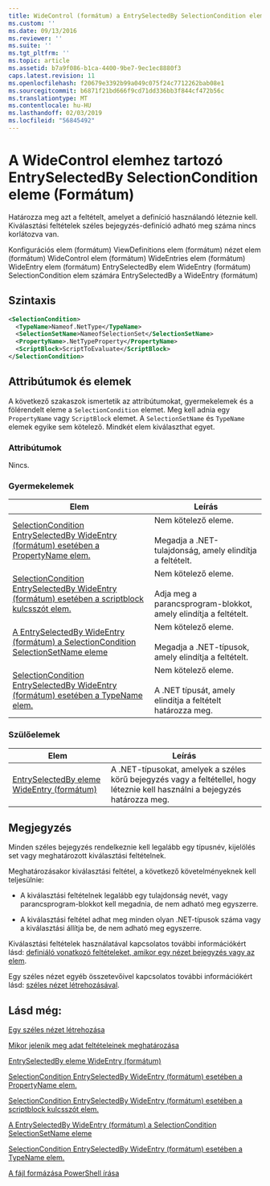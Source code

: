 ```yaml
---
title: WideControl (formátum) a EntrySelectedBy SelectionCondition eleme |} A Microsoft Docs
ms.custom: ''
ms.date: 09/13/2016
ms.reviewer: ''
ms.suite: ''
ms.tgt_pltfrm: ''
ms.topic: article
ms.assetid: b7a9f086-b1ca-4400-9be7-9ec1ec8880f3
caps.latest.revision: 11
ms.openlocfilehash: f20679e3392b99a049c075f24c7712262bab08e1
ms.sourcegitcommit: b6871f21bd666f9cd71dd336bb3f844cf472b56c
ms.translationtype: MT
ms.contentlocale: hu-HU
ms.lasthandoff: 02/03/2019
ms.locfileid: "56845492"
---
```

# <a name="selectioncondition-element-for-entryselectedby-for-widecontrol-format"></a>A WideControl elemhez tartozó EntrySelectedBy SelectionCondition eleme (Formátum)

Határozza meg azt a feltételt, amelyet a definíció használandó léteznie kell. Kiválasztási feltételek széles bejegyzés-definíció adható meg száma nincs korlátozva van.

Konfigurációs elem (formátum) ViewDefinitions elem (formátum) nézet elem (formátum) WideControl elem (formátum) WideEntries elem (formátum) WideEntry elem (formátum) EntrySelectedBy elem WideEntry (formátum) SelectionCondition elem számára EntrySelectedBy a WideEntry (formátum)

## <a name="syntax"></a>Szintaxis

```xml
<SelectionCondition>
  <TypeName>Nameof.NetType</TypeName>
  <SelectionSetName>NameofSelectionSet</SelectionSetName>
  <PropertyName>.NetTypeProperty</PropertyName>
  <ScriptBlock>ScriptToEvaluate</ScriptBlock>
</SelectionCondition>
```

## <a name="attributes-and-elements"></a>Attribútumok és elemek

A következő szakaszok ismertetik az attribútumokat, gyermekelemek és a fölérendelt eleme a `SelectionCondition` elemet. Meg kell adnia egy `PropertyName` vagy `ScriptBlock` elemet. A `SelectionSetName` és `TypeName` elemek egyike sem kötelező. Mindkét elem kiválaszthat egyet.

### <a name="attributes"></a>Attribútumok

Nincs.

### <a name="child-elements"></a>Gyermekelemek

|Elem|Leírás|
|-------------|-----------------|
|[SelectionCondition EntrySelectedBy WideEntry (formátum) esetében a PropertyName elem.](./propertyname-element-for-selectioncondition-for-entryselectedby-for-wideentry-format.md)|Nem kötelező eleme.<br /><br /> Megadja a .NET-tulajdonság, amely elindítja a feltételt.|
|[SelectionCondition EntrySelectedBy WideEntry (formátum) esetében a scriptblock kulcsszót elem.](./scriptblock-element-for-selectioncondition-for-entryselectedby-for-widecontrol-format.md)|Nem kötelező eleme.<br /><br /> Adja meg a parancsprogram-blokkot, amely elindítja a feltételt.|
|[A EntrySelectedBy WideEntry (formátum) a SelectionCondition SelectionSetName eleme](./selectionsetname-element-for-selectioncondition-for-entryselectedby-for-wideentry-format.md)|Nem kötelező eleme.<br /><br /> Megadja a .NET-típusok, amely elindítja a feltételt.|
|[SelectionCondition EntrySelectedBy WideEntry (formátum) esetében a TypeName elem.](./typename-element-for-selectioncondition-for-entryselectedby-for-widecontrol-format.md)|Nem kötelező eleme.<br /><br /> A .NET típusát, amely elindítja a feltételt határozza meg.|

### <a name="parent-elements"></a>Szülőelemek

|Elem|Leírás|
|-------------|-----------------|
|[EntrySelectedBy eleme WideEntry (formátum)](./entryselectedby-element-for-wideentry-format.md)|A .NET-típusokat, amelyek a széles körű bejegyzés vagy a feltétellel, hogy léteznie kell használni a bejegyzés határozza meg.|

## <a name="remarks"></a>Megjegyzés

Minden széles bejegyzés rendelkeznie kell legalább egy típusnév, kijelölés set vagy meghatározott kiválasztási feltételnek.

Meghatározásakor kiválasztási feltétel, a következő követelményeknek kell teljesülnie:

- A kiválasztási feltételnek legalább egy tulajdonság nevét, vagy parancsprogram-blokkot kell megadnia, de nem adható meg egyszerre.

- A kiválasztási feltétel adhat meg minden olyan .NET-típusok száma vagy a kiválasztási állítja be, de nem adható meg egyszerre.

Kiválasztási feltételek használatával kapcsolatos további információkért lásd: [definiáló vonatkozó feltételeket, amikor egy nézet bejegyzés vagy az elem](./defining-conditions-for-displaying-data.md).

Egy széles nézet egyéb összetevőivel kapcsolatos további információkért lásd: [széles nézet létrehozásával](./creating-a-wide-view.md).

## <a name="see-also"></a>Lásd még:

[Egy széles nézet létrehozása](./creating-a-wide-view.md)

[Mikor jelenik meg adat feltételeinek meghatározása](./defining-conditions-for-displaying-data.md)

[EntrySelectedBy eleme WideEntry (formátum)](./entryselectedby-element-for-wideentry-format.md)

[SelectionCondition EntrySelectedBy WideEntry (formátum) esetében a PropertyName elem.](./propertyname-element-for-selectioncondition-for-entryselectedby-for-wideentry-format.md)

[SelectionCondition EntrySelectedBy WideEntry (formátum) esetében a scriptblock kulcsszót elem.](./scriptblock-element-for-selectioncondition-for-entryselectedby-for-widecontrol-format.md)

[A EntrySelectedBy WideEntry (formátum) a SelectionCondition SelectionSetName eleme](./selectionsetname-element-for-selectioncondition-for-entryselectedby-for-wideentry-format.md)

[SelectionCondition EntrySelectedBy WideEntry (formátum) esetében a TypeName elem.](./typename-element-for-selectioncondition-for-entryselectedby-for-widecontrol-format.md)

[A fájl formázása PowerShell írása](./writing-a-powershell-formatting-file.md)

